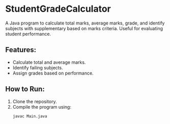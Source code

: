 # StudentGradeCalculator
A Java program to calculate total marks, average marks, grade, and identify subjects with supplementary based on marks criteria. Useful for evaluating student performance.

## Features:
- Calculate total and average marks.
- Identify failing subjects.
- Assign grades based on performance.

## How to Run:
1. Clone the repository.
2. Compile the program using:
   ```bash
   javac Main.java

